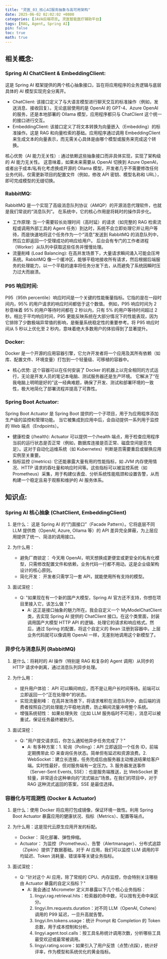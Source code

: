 ```yaml
---
title: "灵医_03_核心AI服务抽象与高可用架构"
date: 2025-06-02 02:02:02 +0800
categories: [JAVA后端项目, 灵医智能医疗辅助平台]
tags: [RAG, Agent, Spring AI]
pin: false
toc: true
math: true
---
```


## 相关概念:

### Spring AI ChatClient & EmbeddingClient:

这是 Spring AI 框架提供的两个核心抽象接口，旨在将应用程序的业务逻辑与底层具体的 AI 模型实现完全分离开。

- ChatClient: 该接口定义了与大语言模型进行聊天交互的标准操作（例如，发送消息、接收回复）。无论底层使用的是 OpenAI 的 GPT-4、Azure OpenAI 的服务，还是本地部署的 Ollama 模型，应用程序都只与 ChatClient 这个统一的接口进行交互。
- EmbeddingClient: 该接口定义了将文本转换为向量嵌入（Embedding）的标准操作。这是 RAG 和向量检索的基础。应用程序通过调用 EmbeddingClient 来生成文本的向量表示，而无需关心具体是由哪个模型或服务来完成这个转换。

核心优势（AI 能力无关性）: 通过依赖这些抽象接口而非具体实现，实现了架构级的 AI 能力无关性。 这意味着，如果未来需要从 OpenAI 切换到 Azure OpenAI，或者出于成本/私有化考虑换成开源的 Ollama 模型，开发者几乎不需要修改任何业务代码，仅需更新项目的配置文件（例如，修改 API 密钥、模型名称和 URL），即可完成模型的无缝切换。

### RabbitMQ:

RabbitMQ 是一个实现了高级消息队列协议（AMQP）的开源消息代理软件，也就是我们常说的“消息队列”。 在系统中，它的核心作用是将耗时的操作异步化。

- 工作原理: 当一个需要较长处理时间（高时延）的请求（如完整的 RAG 检索流程或调用外部工具的 Agent 任务）到达时，系统不会立即处理它并让用户等待，而是快速地将这个任务作为一个“消息”发送到 RabbitMQ 的消息队列中，然后立即返回一个受理成功的响应给用户。 后台会有专门的工作者进程（Worker）从队列中获取这些任务并慢慢处理。
- 流量削峰 (Load Balancing): 在高并发场景下，大量请求瞬间涌入可能会压垮系统。RabbitMQ 像一个缓冲区，能够平稳地接收所有请求，然后根据后端服务的处理能力，以一个平稳的速率将任务分发下去，从而避免了系统因瞬时压力过大而崩溃。

### P95 响应时间:

P95（95th percentile）响应时间是一个关键的性能衡量指标。它指的是在一段时间内，95% 的用户请求的响应时间都低于这个数值。 例如，P95 响应时间为 2 秒意味着 95% 的用户等待时间都在 2 秒以内，只有 5% 的用户等待时间超过 2 秒。相比于平均响应时间，P95 更能反映系统在大部分情况下的性能表现，因为它排除了少数极端异常值的影响，是衡量系统稳定性的重要参考。将 P95 响应时间从 5 秒以上优化至 2 秒内，意味着绝大多数用户的体验得到了显著提升。

### Docker:

Docker 是一个开源的应用容器引擎，它允许开发者将一个应用及其所有依赖（如库、配置文件、环境变量）打包到一个轻量级、可移植的容器中。

- 核心优势: 这个容器可以在任何安装了 Docker 的机器上以完全相同的方式运行，无论是开发人员的笔记本电脑、测试服务器还是生产环境。 它解决了“在我电脑上明明是好的”这一经典难题，确保了开发、测试和部署环境的一致性，极大地简化了部署流程并提高了可靠性。

### Spring Boot Actuator:

Spring Boot Actuator 是 Spring Boot 提供的一个子项目，用于为应用程序添加生产级的监控和管理功能。 当它被集成到应用中后，会自动提供一系列用于监控的 Web 端点（Endpoints）。

- 健康检查 (/health): Actuator 可以提供一个/health 端点，用于检查应用程序当前的运行状态是否正常（例如，数据库连接是否正常、磁盘空间是否充足）。这对于自动化运维系统（如 Kubernetes）判断是否需要重启或替换应用实例至关重要。
- 指标监控 (/metrics): 它还能暴露大量有用的性能指标，如 JVM 内存使用情况、HTTP 请求的吞吐量和响应时间等。这些指标可以被监控系统（如 Prometheus）采集，用于构建仪表盘、分析系统性能瓶颈和设置告警，从而构建一个稳定且易于观察和维护的 AI 服务体系。

## 知识点:

### Spring AI 核心抽象 (ChatClient, EmbeddingClient)

1. 是什么： 这是 Spring AI 的“门面接口”（Facade Pattern）。它将底层不同 LLM 提供商（OpenAI, Azure, Ollama 等）的 API 差异完全屏蔽，为上层应用提供了统一、简洁的调用接口。
2. 为什么用：

   - 避免厂商锁定： 今天用 OpenAI，明天想换成更便宜或更安全的私有化模型，只需修改配置文件和依赖，业务代码一行都不用动。这是企业级架构设计的核心原则。
   - 简化开发： 开发者只需学习一套 API，就能使用所有支持的模型。

3. 面试深挖：

   - Q: "如果现在有一个新的国产大模型，Spring AI 官方还不支持，你想在项目里接入它，该怎么做？"
     - A: 这正是接口抽象的魅力所在。我会自定义一个 MyModelChatClient 类，去实现 Spring AI 提供的 ChatClient 接口。在这个类里面，封装调用国产大模型 HTTP API 的逻辑、处理它的请求和响应格式。然后，通过 Spring 的配置，将这个自定义的 Bean 注册到容器中。上层业务代码就可以像调用 OpenAI 一样，无差别地调用这个新模型了。

### 异步化与消息队列 (RabbitMQ)

1. 是什么：将耗时的 AI 操作（特别是 RAG 和复杂的 Agent 调用）从同步的 HTTP 请求中剥离，通过消息队列异步处理。

2. 为什么用：

   - 提升用户体验： API 可以瞬间响应，而不是让用户长时间等待。前端可以立即返回一个“正在处理中”的状态。
   - 实现流量削峰： 在高并发场景下，将请求堆积在消息队列中，由后端的消费者按照自己的处理能力平稳地消费，防止瞬间流量冲垮整个系统。
   - 增强系统韧性： 如果处理失败（比如 LLM 服务临时不可用），消息可以被重试，保证任务最终被执行。

3. 面试深挖：

   - Q: "用户提交请求后，你怎么通知他异步任务完成了？"
     - A: 有多种方案：1. 轮询（Polling）：API 立即返回一个任务 ID，前端定期携带此 ID 来查询任务状态。简单但有延迟和资源浪费。2. WebSocket：建立长连接，任务完成后由服务器主动推送结果给客户端。实时性最好，但对服务端有一定压力。3. 服务器发送事件（Server-Sent Events, SSE）：也是服务端推送，比 WebSocket 更轻量，非常适合这种单向的“流式输出”场景。在我们的项目中，对于 RAG 这种流式返回的答案，SSE 是最佳选择。

### 容器化与可观测性 (Docker & Actuator)

1. 是什么：使用 Docker 将应用打包成镜像，保证环境一致性。利用 Spring Boot Actuator 暴露应用的健康状况、指标（Metrics）、配置等端点。

2. 为什么用：这是现代云原生应用开发的标配。

   - Docker： 简化部署、弹性伸缩。
   - Actuator： 为监控（Prometheus）、告警（Alertmanager）、分布式追踪（Zipkin）提供了数据基础。对于 AI 应用，我们可以监控 LLM 调用的平均延迟、Token 消耗量、错误率等关键业务指标。

3. 面试深挖：

   - Q: "针对这个 AI 应用，除了常规的 CPU、内存监控，你会特别关注哪些由 Actuator 暴露的自定义指标？"
     - A: 我会通过 Micrometer 定义并暴露以下几个核心业务指标：
       1. lingyi.rag.retrieval.hits：检索器的命中数，可以按有无命中来区分。
       2. lingyi.llm.requests.duration：对不同 LLM（OpenAI, Cohere）调用的 P99 延迟，一旦升高就告警。
       3. lingyi.llm.tokens.usage：统计 Prompt 和 Completion 的 Token 总数，用于成本控制和分析。
       4. lingyi.agent.tool.calls：按工具名称统计调用次数，分析哪些工具最受欢迎或最常被调用。
       5. lingyi.rating.score：如果引入了用户反馈（点赞/点踩），统计好评率，作为模型和系统优化的黄金指标。
